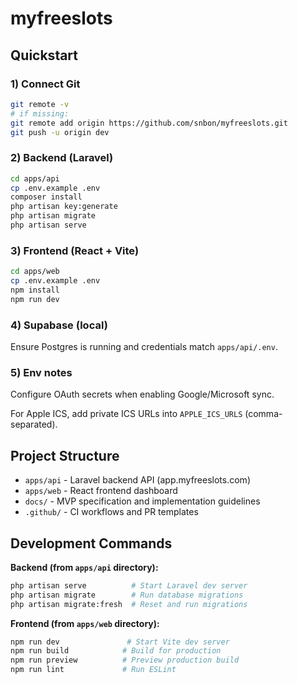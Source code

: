 # myfreeslots

## Quickstart

### 1) Connect Git
```bash
git remote -v
# if missing:
git remote add origin https://github.com/snbon/myfreeslots.git
git push -u origin dev
```

### 2) Backend (Laravel)
```bash
cd apps/api
cp .env.example .env
composer install
php artisan key:generate
php artisan migrate
php artisan serve
```

### 3) Frontend (React + Vite)
```bash
cd apps/web
cp .env.example .env
npm install
npm run dev
```

### 4) Supabase (local)

Ensure Postgres is running and credentials match `apps/api/.env`.

### 5) Env notes

Configure OAuth secrets when enabling Google/Microsoft sync.

For Apple ICS, add private ICS URLs into `APPLE_ICS_URLS` (comma-separated).

## Project Structure

- `apps/api` - Laravel backend API (app.myfreeslots.com)
- `apps/web` - React frontend dashboard
- `docs/` - MVP specification and implementation guidelines
- `.github/` - CI workflows and PR templates

## Development Commands

**Backend (from `apps/api` directory):**
```bash
php artisan serve          # Start Laravel dev server
php artisan migrate        # Run database migrations
php artisan migrate:fresh  # Reset and run migrations
```

**Frontend (from `apps/web` directory):**
```bash
npm run dev               # Start Vite dev server
npm run build            # Build for production
npm run preview          # Preview production build
npm run lint             # Run ESLint
```
